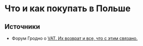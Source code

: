 # Что и как покупать в Польше

## Источники

* Форум Гродно о [VAT. Их возврат и все, что с этим связано.](http://forum.grodno.net/index.php?topic=506480.0)
